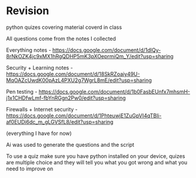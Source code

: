# Revision
python quizes covering material coverd in class

All questions come from the notes I collected

Everything notes - https://docs.google.com/document/d/1dlQy-8rNkOZK4jc9xMX1hRgQDHP5mK3pXOeprmiQm_Y/edit?usp=sharing

Security + Learning notes - https://docs.google.com/document/d/18SkRZoaiy49U-MqOAZcUwdK00pAzL4PXU2g7WgrL8mE/edit?usp=sharing

Pen testing - https://docs.google.com/document/d/1b0FasbEUnfx7mhsmH-j1x1CHDfwLmf-fbYnRGgn2Pw0/edit?usp=sharing

Firewalls + Internet security - https://docs.google.com/document/d/1PhteuwjE1ZuGpVI4qTBli-af0EUDi6dc_m_gLGVSfL8/edit?usp=sharing

(everything I have for now)

Ai was used to generate the questions and the script

To use a quiz make sure you have python installed on your device, quizes are multiple choice and they will tell you what you got wrong and what you need to improve on
